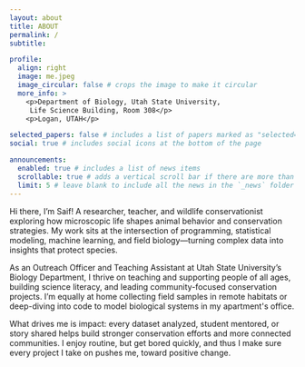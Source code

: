 ```yaml
---
layout: about
title: ABOUT
permalink: /
subtitle:

profile:
  align: right
  image: me.jpeg
  image_circular: false # crops the image to make it circular
  more_info: >
    <p>Department of Biology, Utah State University,
     Life Science Building, Room 308</p>
    <p>Logan, UTAH</p>

selected_papers: false # includes a list of papers marked as "selected={true}"
social: true # includes social icons at the bottom of the page

announcements:
  enabled: true # includes a list of news items
  scrollable: true # adds a vertical scroll bar if there are more than 3 news items
  limit: 5 # leave blank to include all the news in the `_news` folder
---
```

Hi there, I’m Saif! A researcher, teacher, and wildlife conservationist exploring how microscopic life shapes animal behavior and conservation strategies. My work sits at the intersection of programming, statistical modeling, machine learning, and field biology—turning complex data into insights that protect species.

As an Outreach Officer and Teaching Assistant at Utah State University’s Biology Department, I thrive on teaching and supporting people of all ages, building science literacy, and leading community-focused conservation projects. I’m equally at home collecting field samples in remote habitats or deep-diving into code to model biological systems in my apartment's office.

What drives me is impact: every dataset analyzed, student mentored, or story shared helps build stronger conservation efforts and more connected communities. I enjoy routine, but get bored quickly, and thus I make sure every project I take on pushes me, toward positive change.
